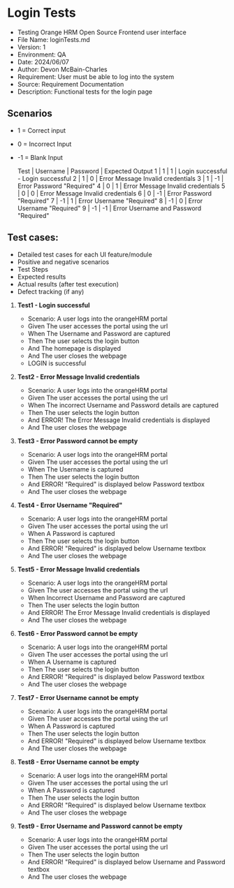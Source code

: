 # Login Tests
- Testing Orange HRM Open Source Frontend user interface
- File Name: loginTests.md
- Version: 1
- Environment: QA
- Date: 2024/06/07
- Author: Devon McBain-Charles
- Requirement: User must be able to log into the system
- Source: Requirement Documentation
- Description: Functional tests for the login page

## Scenarios 
* 1  =  Correct input
* 0  =  Incorrect Input
* -1 =  Blank Input


    Test    |    Username   | Password  | Expected Output
      1     |        1      |     1     | Login successful - Login successful
      2     |        1      |     0     | Error Message Invalid credentials
      3     |        1      |    -1     | Error Password "Required"
      4     |        0      |     1     | Error Message Invalid credentials
      5     |        0      |     0     | Error Message Invalid credentials
      6     |        0      |    -1     | Error Password "Required"
      7     |       -1      |     1     | Error Username "Required"
      8     |       -1      |     0     | Error Username "Required"
      9     |       -1      |    -1     | Error Username and Password "Required"

## Test cases:
- Detailed test cases for each UI feature/module
- Positive and negative scenarios
- Test Steps
- Expected results
- Actual results (after test execution)
- Defect tracking (if any)

1. **Test1 - Login successful**
   - Scenario: A user logs into the orangeHRM portal
   - Given The user accesses the portal using the url
   - When The Username and Password are captured
   - Then The user selects the login button
   - And The homepage is displayed
   - And The user closes the webpage
   - LOGIN is successful


2. **Test2 - Error Message Invalid credentials**
   - Scenario: A user logs into the orangeHRM portal
   - Given The user accesses the portal using the url
   - When The incorrect Username and Password details are captured
   - Then The user selects the login button
   - And ERROR! The Error Message Invalid credentials is displayed
   - And The user closes the webpage

    
3. **Test3 - Error Password cannot be empty**
   - Scenario: A user logs into the orangeHRM portal
   - Given The user accesses the portal using the url
   - When The Username is captured
   - Then The user selects the login button
   - And ERROR! "Required" is displayed below Password textbox
   - And The user closes the webpage

4. **Test4 - Error Username "Required"**
   - Scenario: A user logs into the orangeHRM portal
   - Given The user accesses the portal using the url
   - When A Password is captured
   - Then The user selects the login button
   - And ERROR! "Required" is displayed below Username textbox
   - And The user closes the webpage
   

5. **Test5 - Error Message Invalid credentials**
   - Scenario: A user logs into the orangeHRM portal
   - Given The user accesses the portal using the url
   - When Incorrect Username and Password are captured
   - Then The user selects the login button
   - And ERROR! The Error Message Invalid credentials is displayed
   - And The user closes the webpage

6. **Test6 - Error Password cannot be empty**
   - Scenario: A user logs into the orangeHRM portal
   - Given The user accesses the portal using the url
   - When A Username is captured
   - Then The user selects the login button
   - And ERROR! "Required" is displayed below Password textbox
   - And The user closes the webpage

7. **Test7 - Error Username cannot be empty**
   - Scenario: A user logs into the orangeHRM portal
   - Given The user accesses the portal using the url
   - When A Password is captured
   - Then The user selects the login button
   - And ERROR! "Required" is displayed below Username textbox
   - And The user closes the webpage

8. **Test8 - Error Username cannot be empty**
   - Scenario: A user logs into the orangeHRM portal
   - Given The user accesses the portal using the url
   - When A Password is captured
   - Then The user selects the login button
   - And ERROR! "Required" is displayed below Username textbox
   - And The user closes the webpage

9. **Test9 - Error Username and Password cannot be empty**
   - Scenario: A user logs into the orangeHRM portal
   - Given The user accesses the portal using the url
   - Then The user selects the login button
   - And ERROR! "Required" is displayed below Username and Password textbox
   - And The user closes the webpage
   

